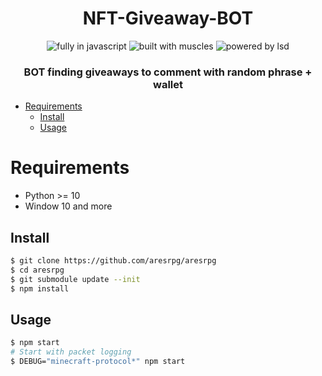 <h1 align=center>NFT-Giveaway-BOT</h1>
<p align=center>
  <img src="https://img.shields.io/badge/Made%20with-python-%23f7df1e?style=for-the-badge" alt="fully in javascript"/>
  <img src="https://img.shields.io/badge/Built%20With-%E2%99%A5-pink?style=for-the-badge" alt="built with muscles"/>
  <img src="https://img.shields.io/badge/Powered%20By-Black%20Magic-blueviolet?style=for-the-badge" alt="powered by lsd"/>
</p>
<h3 align=center>BOT finding giveaways to comment with random phrase + wallet</h3>

- [Requirements](#requirements)
  - [Install](#install)
  - [Usage](#usage)

# Requirements

- Python >= 10
- Window 10 and more

## Install

```bash
$ git clone https://github.com/aresrpg/aresrpg
$ cd aresrpg
$ git submodule update --init
$ npm install
```

## Usage

```bash
$ npm start
# Start with packet logging
$ DEBUG="minecraft-protocol*" npm start
```
